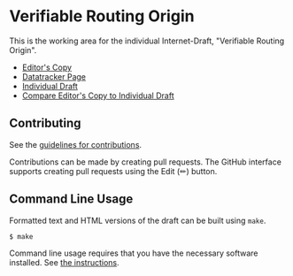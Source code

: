 # Verifiable Routing Origin

This is the working area for the individual Internet-Draft, "Verifiable Routing Origin".

* [Editor's Copy](https://liqi16.github.io/draft-li-sidrops-vro/#go.draft-li-sidrops-vro.html)
* [Datatracker Page](https://datatracker.ietf.org/doc/draft-li-sidrops-vro)
* [Individual Draft](https://datatracker.ietf.org/doc/html/draft-li-sidrops-vro)
* [Compare Editor's Copy to Individual Draft](https://liqi16.github.io/draft-li-sidrops-vro/#go.draft-li-sidrops-vro.diff)


## Contributing

See the
[guidelines for contributions](https://github.com/liqi16/draft-li-sidrops-vro/blob/main/CONTRIBUTING.md).

Contributions can be made by creating pull requests.
The GitHub interface supports creating pull requests using the Edit (✏) button.


## Command Line Usage

Formatted text and HTML versions of the draft can be built using `make`.

```sh
$ make
```

Command line usage requires that you have the necessary software installed.  See
[the instructions](https://github.com/martinthomson/i-d-template/blob/main/doc/SETUP.md).

